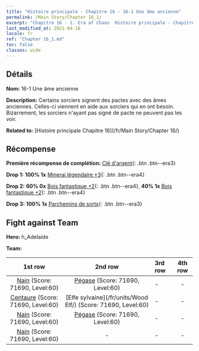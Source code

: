 ```yaml
---
title: "Histoire principale - Chapitre 16 - 16-1 Une âme ancienne"
permalink: /Main Story/Chapter 16_1/
excerpt: "Chapitre 16 - 1. Era of Chaos  Histoire principale - Chapitre 16_1. 16-1 Une âme ancienne"
last_modified_at: 2021-04-16
locale: fr
ref: "Chapter 16_1.md"
toc: false
classes: wide
---
```


## Détails

 **Nom:** 16-1 Une âme ancienne

 **Description:** Certains sorciers signent des pactes avec des âmes anciennes. Celles-ci viennent en aide aux sorciers qui en ont besoin. Bizarrement, les sorciers n'ayant pas signé de pacte ne peuvent pas les voir.

 **Related to:** [Histoire principale Chapitre 16](/fr/Main Story/Chapter 16/)

## Récompense

 **Première récompense de complétion:** [Clé d'argent](/fr/Items/con_693/){: .btn .btn--era3}

 **Drop 1:** **100% 1x** [Minerai légendaire +3](/fr/Items/mat_54/){: .btn .btn--era4}

 **Drop 2:** **60% 0x** [Bois fantastique +2](/fr/Items/mat_48/){: .btn .btn--era4}, **40% 1x** [Bois fantastique +2](/fr/Items/mat_48/){: .btn .btn--era4}

 **Drop 3:** **100% 1x** [Parchemins de sorts](/fr/Items/con_694/){: .btn .btn--era3}


## Fight against Team
 **Hero:** h_Adelaide

 **Team:**


  | 1st row | 2nd row | 3rd row | 4th row |
  |:----:|:----:|:----|:----:|
  | [Nain](/fr/units/Dwarf/) (Score: 71690, Level:60)  | [Pégase](/fr/units/Pegasus/) (Score: 71690, Level:60)  | - | - |
  | [Centaure](/fr/units/Centaur/) (Score: 71690, Level:60)  | [Elfe sylvaine](/fr/units/Wood Elf/) (Score: 71690, Level:60)  | - | - |
  | [Nain](/fr/units/Dwarf/) (Score: 71690, Level:60)  | [Pégase](/fr/units/Pegasus/) (Score: 71690, Level:60)  | - | - |
  | [Nain](/fr/units/Dwarf/) (Score: 71690, Level:60)  | - | - | - |


